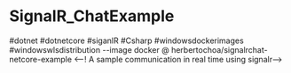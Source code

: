 # SignalR_ChatExample
#dotnet #dotnetcore #siganlR #Csharp #windowsdockerimages #windowswlsdistribution --image docker @ herbertochoa/signalrchat-netcore-example <--! A sample communication in real time using signalr-->
